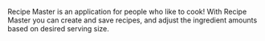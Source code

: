 Recipe Master is an application for people who like to cook! With Recipe Master you can create and save recipes, and adjust the ingredient amounts based on desired serving size.
